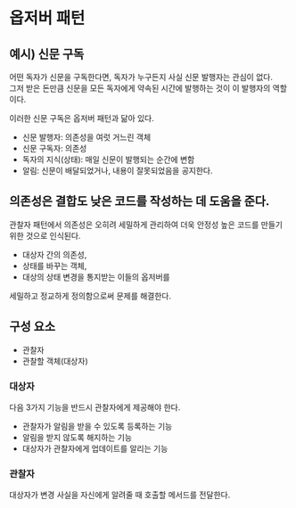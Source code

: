 # 옵저버 패턴

## 예시) 신문 구독

어떤 독자가 신문을 구독한다면, 독자가 누구든지 사실 신문 발행자는 관심이 없다.  
그저 받은 돈만큼 신문을 모든 독자에게 약속된 시간에 발행하는 것이 이 발행자의 역할이다.

이러한 신문 구독은 옵저버 패턴과 닮아 있다.

+ 신문 발행자: 의존성을 여럿 거느린 객체
+ 신문 구독자: 의존성
+ 독자의 지식(상태): 매일 신문이 발행되는 순간에 변함
+ 알림: 신문이 배달되었거나, 내용이 잘못되었음을 공지한다.

## 의존성은 결합도 낮은 코드를 작성하는 데 도움을 준다.

관찰자 패턴에서 의존성은 오히려 세밀하게 관리하여 더욱 안정성 높은 코드를 만들기 위한 것으로 인식된다.

+ 대상자 간의 의존성, 
+ 상태를 바꾸는 객체, 
+ 대상의 상태 변경을 통지받는 이들의 옵저버를 

세밀하고 정교하게 정의함으로써 문제를 해결한다.

## 구성 요소

+ 관찰자
+ 관찰할 객체(대상자)

### 대상자

다음 3가지 기능을 반드시 관찰자에게 제공해야 한다.

+ 관찰자가 알림을 받을 수 있도록 등록하는 기능
+ 알림을 받지 않도록 해지하는 기능
+ 대상자가 관찰자에게 업데이트를 알리는 기능

### 관찰자

대상자가 변경 사실을 자신에게 알려줄 때 호출할 메서드를 전달한다.
